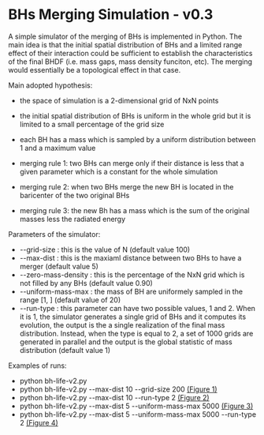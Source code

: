 # BHs Merging Simulation - v0.3
A simple simulator of the merging of BHs is implemented in Python. The main idea is that the initial spatial distribution
of BHs and a limited range effect of their interaction could be sufficient to establish the characteristics of the final BHDF
(i.e. mass gaps, mass density funciton, etc). The merging would essentially be a topological effect in that case.

Main adopted hypothesis:

* the space of simulation is a 2-dimensional grid of NxN points
* the initial spatial distribution of BHs is uniform in the whole grid but it is limited to a small percentage of the grid size
* each BH has a mass which is sampled by a uniform distribution between 1 and a maximum value

* merging rule 1: two BHs can merge only if their distance is less that a given parameter which is a constant for the whole simulation
* merging rule 2: when two BHs merge the new BH is located in the baricenter of the two original BHs
* merging rule 3: the new Bh has a mass which is the sum of the original masses less the radiated energy


Parameters of the simulator:

* --grid-size : this is the value of N (default value 100)
* --max-dist  : this is the maxiaml distance between two BHs to have a merger (default value 5)
* --zero-mass-density : this is the percentage of the NxN grid which is not filled by any BHs (default value 0.90)
* --uniform-mass-max  : the mass of BH are uniformely sampled in the range [1, <value>] (default value of 20)
* --run-type : this parameter can have two possible values, 1 and 2. When it is 1, the simulator generates a single grid of BHs and it computes its evolution, the output is the a single realization of the final mass distribution. Instead, when the type is equal to 2, a set of 1000 grids are generated in parallel and the output is the global statistic of mass distribution (default value 1)

 
Examples of runs:

* python bh-life-v2.py
* python bh-life-v2.py --max-dist 10 --grid-size 200 [(Figure 1)](./doc/Figure_1_md_10_gs_200.png?raw=true)
* python bh-life-v2.py --max-dist 10 --run-type 2 [(Figure 2)](./doc/Figure_2_md_10_rt_2.png?raw=true)
* python bh-life-v2.py --max-dist 5 --uniform-mass-max 5000 [(Figure 3)](./doc/Figure_3_md_5_umassd_5000.png?raw=true)
* python bh-life-v2.py --max-dist 5 --uniform-mass-max 5000 --run-type 2 [(Figure 4)](./doc/Figure_4_md_5_umassd_5000_rt_2.png?raw=true)





